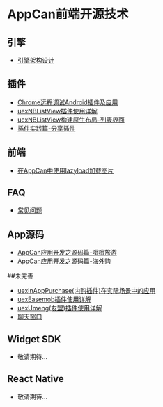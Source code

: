 # AppCan前端开源技术

## 引擎

* [ 引擎架构设计 ](https://github.com/AppCanOpenSource/code4appcan/tree/master/engine)

## 插件
* [ Chrome远程调试Android插件及应用 ](https://github.com/AppCanOpenSource/code4appcan/blob/master/plugin/Chrome%E8%B0%83%E8%AF%95Android%E5%BA%94%E7%94%A8/Chrome%E8%B0%83%E8%AF%95Android%E5%BA%94%E7%94%A8.md)
* [ uexNBListView插件使用详解 ](https://github.com/AppCanOpenSource/code4appcan/blob/master/plugin/uexNBListView%E6%8F%92%E4%BB%B6%E4%BD%BF%E7%94%A8%E8%AF%A6%E8%A7%A3/uexNBListView%E6%8F%92%E4%BB%B6%E4%BD%BF%E7%94%A8%E8%AF%A6%E8%A7%A3.md)
* [uexNBListView构建原生布局-列表界面](https://github.com/AppCanOpenSource/code4appcan/tree/master/compenent/uexNBListView)
* [插件实践篇-分享插件](https://github.com/code4appcan/Plugin-Share)



## 前端

* [在AppCan中使用lazyload加载图片](https://github.com/AppCanOpenSource/code4appcan/blob/master/front/%E5%9C%A8AppCan%E4%B8%AD%E4%BD%BF%E7%94%A8lazyload%E5%8A%A0%E8%BD%BD%E5%9B%BE%E7%89%87.md)

## FAQ
* [ 常见问题 ](https://github.com/AppCanOpenSource/code4appcan/tree/master/FAQ/front_dev)

## App源码

* [AppCan应用开发之源码篇-嗡嗡旅游](https://github.com/code4appcan/wengwengTour)
* [AppCan应用开发之源码篇-海外购](https://github.com/code4appcan/overseaGo)

##未完善

* [ uexInAppPurchase(内购插件)在实际场景中的应用 ](https://github.com/AppCanOpenSource/code4appcan/tree/master/window)
* [ uexEasemob插件使用详解 ](https://github.com/AppCanOpenSource/code4appcan/tree/master/window)
* [ uexUmeng(友盟)插件使用详解 ](https://github.com/AppCanOpenSource/code4appcan/tree/master/window)
* [ 聊天窗口 ](https://github.com/AppCanOpenSource/code4appcan/tree/master/window)


## Widget SDK

* 敬请期待...

## React Native

* 敬请期待...
